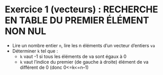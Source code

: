 # Exercice 1 (vecteurs) : RECHERCHE EN TABLE DU PREMIER ÉLÉMENT NON NUL

+ Lire un nombre entier `n`, lire les n éléments d’un vecteur d’entiers `va`
+ Déterminer `k` tel que :
  + `k` vaut -1 si tous les éléments de va sont égaux à 0 
  + `k` vaut l’indice du premier (de gauche à droite) élément de va différent de 0 (donc 0<=k<=n–1) 


